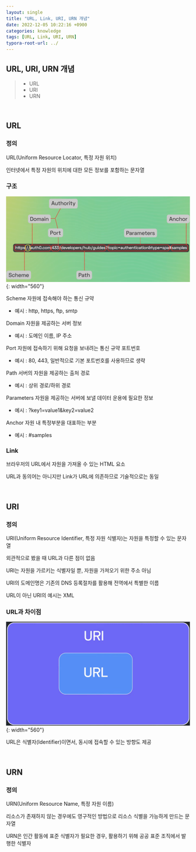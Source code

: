 ```yaml
---
layout: single
title: "URL, Link, URI, URN 개념"
date: 2022-12-05 10:22:16 +0900
categories: knowledge
tags: [URL, Link, URI, URN]
typora-root-url: ../
---
```



## URL, URI, URN 개념
> - URL
> - URI
> - URN

<br>

## URL

### 정의

URL(Uniform Resource Locator, 특정 자원 위치)

인터넷에서 특정 자원의 위치에 대한 모든 정보를 포함하는 문자열

### 구조

![anatomy-url](/images/2022-12-05-url-vs-link-vs-uri-vs-urn/anatomy-url.png){: width="560"}

Scheme 자원에 접속해야 하는 통신 규약

- 예시 : http, https, ftp, smtp

Domain 자원을 제공하는 서버 정보
- 예시 : 도메인 이름, IP 주소

Port 자원에 접속하기 위해 요청을 보내려는 통신 규약 포트번호
- 예시 : 80, 443, 일반적으로 기본 포트번호를 사용하므로 생략

Path 서버의 자원을 제공하는 출처 경로
- 예시 : 상위 경로/하위 경로

Parameters 자원을 제공하는 서버에 보낼 데이터 운용에 필요한 정보
- 예시 : ?key1=value1&key2=value2

Anchor 자원 내 특정부분을 대표하는 부분
- 예시 : #samples

### Link

브라우저의 URL에서 자원을 가져올 수 있는 HTML 요소

URL과 동의어는 아니지만 Link가 URL에 의존하므로 기술적으로는 동일

<br>

## URI

### 정의

URI(Uniform Resource Identifier, 특정 자원 식별자)는 자원을 특정할 수 있는 문자열

외관적으로 봤을 때 URL과 다른 점이 없음

URI는 자원을 가르키는 식별자일 뿐, 자원을 가져오기 위한 주소 아님

URI의 도메인명은 기존의 DNS 등록절차를 활용해 전역에서 특별한 이름

URL이 아닌 URI의 예시는 XML

### URL과 차이점

![url-vs-uri](/images/2022-12-05-url-vs-link-vs-uri-vs-urn/url-vs-uri.png){: width="560"}

URL은 식별자(Identifier)이면서, 동시에 접속할 수 있는 방향도 제공

<br>

## URN

### 정의

URN(Uniform Resource Name, 특정 자원 이름)

리소스가 존재하지 않는 경우에도 영구적인 방법으로 리소스 식별을 가능하게 만드는 문자열

URN은 인간 활동에 표준 식별자가 필요한 경우, 활용하기 위해 공공 표준 조직에서 발행한 식별자

<br>